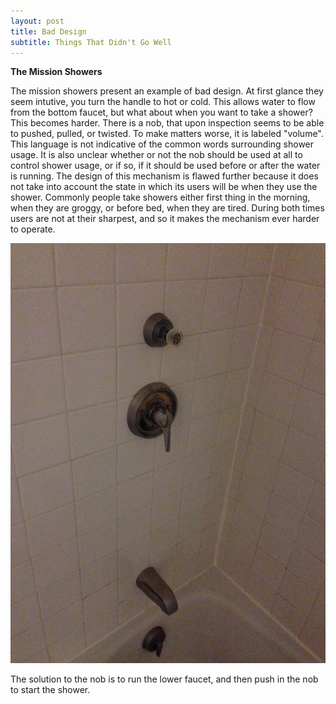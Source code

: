 ```yaml
---
layout: post
title: Bad Design
subtitle: Things That Didn't Go Well
--- 
```



**The Mission Showers**

The mission showers present an example of bad design.  At first glance they seem intutive, you turn the handle to hot or cold.  This allows water to flow from the bottom faucet, but what about when you want to take a shower?  This becomes harder.  There is a nob, that upon inspection seems to be able to pushed, pulled, or twisted.  To make matters worse, it is labeled "volume".  This language is not indicative of the common words surrounding shower usage.  It is also unclear whether or not the nob should be used at all to control shower usage, or if so, if it should be used before or after the water is running.  The design of this mechanism is flawed further because it does not take into account the state in which its users will be when they use the shower.  Commonly people take showers either first thing in the morning, when they are groggy, or before bed, when they are tired.  During both times users are not at their sharpest, and so it makes the mechanism ever harder to operate. 

![bd1](/img/img_2229.jpg)

The solution to the nob is to run the lower faucet, and then push in the nob to start the shower.
